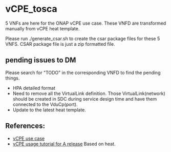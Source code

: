# vCPE_tosca

5 VNFs are here for the ONAP vCPE use case. These VNFD are transformed manually from vCPE heat template. 

Please run ./generate_csar.sh to create the csar package files for these 5 VNFS. CSAR package file is just a zip formatted file.

## pending issues to DM
Please search for "TODO" in the corresponding VNFD to find the pending things.
- HPA detailed format
- Need to remove all the VirtualLink definition. Those VirtualLink(network) should be created in SDC during service design time and have them connected to the VduCp(port).
- Update to the latest heat template.

## References:
- [vCPE use case](https://wiki.onap.org/pages/viewpage.action?pageId=3246168)
- [vCPE usage tutorial for A release](https://wiki.onap.org/display/DW/vCPE+Use+Case+Tutorial%3A+Design+and+Deploy+based+on+ONAP+Amsterdam+Release) Based on heat.
